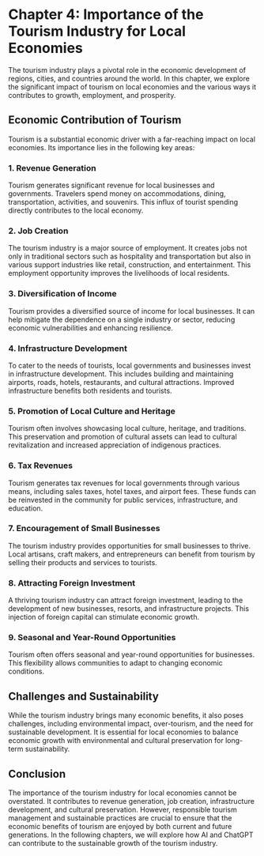 Chapter 4: Importance of the Tourism Industry for Local Economies
=================================================================

The tourism industry plays a pivotal role in the economic development of regions, cities, and countries around the world. In this chapter, we explore the significant impact of tourism on local economies and the various ways it contributes to growth, employment, and prosperity.

**Economic Contribution of Tourism**
------------------------------------

Tourism is a substantial economic driver with a far-reaching impact on local economies. Its importance lies in the following key areas:

### 1. **Revenue Generation**

Tourism generates significant revenue for local businesses and governments. Travelers spend money on accommodations, dining, transportation, activities, and souvenirs. This influx of tourist spending directly contributes to the local economy.

### 2. **Job Creation**

The tourism industry is a major source of employment. It creates jobs not only in traditional sectors such as hospitality and transportation but also in various support industries like retail, construction, and entertainment. This employment opportunity improves the livelihoods of local residents.

### 3. **Diversification of Income**

Tourism provides a diversified source of income for local businesses. It can help mitigate the dependence on a single industry or sector, reducing economic vulnerabilities and enhancing resilience.

### 4. **Infrastructure Development**

To cater to the needs of tourists, local governments and businesses invest in infrastructure development. This includes building and maintaining airports, roads, hotels, restaurants, and cultural attractions. Improved infrastructure benefits both residents and tourists.

### 5. **Promotion of Local Culture and Heritage**

Tourism often involves showcasing local culture, heritage, and traditions. This preservation and promotion of cultural assets can lead to cultural revitalization and increased appreciation of indigenous practices.

### 6. **Tax Revenues**

Tourism generates tax revenues for local governments through various means, including sales taxes, hotel taxes, and airport fees. These funds can be reinvested in the community for public services, infrastructure, and education.

### 7. **Encouragement of Small Businesses**

The tourism industry provides opportunities for small businesses to thrive. Local artisans, craft makers, and entrepreneurs can benefit from tourism by selling their products and services to tourists.

### 8. **Attracting Foreign Investment**

A thriving tourism industry can attract foreign investment, leading to the development of new businesses, resorts, and infrastructure projects. This injection of foreign capital can stimulate economic growth.

### 9. **Seasonal and Year-Round Opportunities**

Tourism often offers seasonal and year-round opportunities for businesses. This flexibility allows communities to adapt to changing economic conditions.

**Challenges and Sustainability**
---------------------------------

While the tourism industry brings many economic benefits, it also poses challenges, including environmental impact, over-tourism, and the need for sustainable development. It is essential for local economies to balance economic growth with environmental and cultural preservation for long-term sustainability.

**Conclusion**
--------------

The importance of the tourism industry for local economies cannot be overstated. It contributes to revenue generation, job creation, infrastructure development, and cultural preservation. However, responsible tourism management and sustainable practices are crucial to ensure that the economic benefits of tourism are enjoyed by both current and future generations. In the following chapters, we will explore how AI and ChatGPT can contribute to the sustainable growth of the tourism industry.

